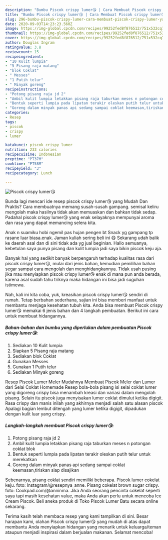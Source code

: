 ```yaml
---
description: "Bumbu Piscok crispy lumer😘 | Cara Membuat Piscok crispy lumer😘 Yang Enak Dan Mudah"
title: "Bumbu Piscok crispy lumer😘 | Cara Membuat Piscok crispy lumer😘 Yang Enak Dan Mudah"
slug: 296-bumbu-piscok-crispy-lumer-cara-membuat-piscok-crispy-lumer-yang-enak-dan-mudah
date: 2020-09-03T14:23:23.560Z
image: https://img-global.cpcdn.com/recipes/99252fed8f876512/751x532cq70/piscok-crispy-lumer😘-foto-resep-utama.jpg
thumbnail: https://img-global.cpcdn.com/recipes/99252fed8f876512/751x532cq70/piscok-crispy-lumer😘-foto-resep-utama.jpg
cover: https://img-global.cpcdn.com/recipes/99252fed8f876512/751x532cq70/piscok-crispy-lumer😘-foto-resep-utama.jpg
author: Douglas Ingram
ratingvalue: 3.8
reviewcount: 15
recipeingredient:
- "10 Kulit lumpia"
- "5 Pisang raja matang"
- "blok Coklat"
- " Messes"
- "1 Putih telur"
- " Minyak goreng"
recipeinstructions:
- "Potong pisang raja jd 2"
- "Ambil kulit lumpia letakkan pisang raja taburkan meses n potongan coklat blok"
- "Bentuk seperti lumpia pada lipatan terakir oleskan putih telur untuk merekatkan"
- "Goreng dalam minyak panas api sedang sampai coklat keemasan,tiriskan siap disajikan"
categories:
- Resep
tags:
- piscok
- crispy
- lumer

katakunci: piscok crispy lumer 
nutrition: 233 calories
recipecuisine: Indonesian
preptime: "PT37M"
cooktime: "PT58M"
recipeyield: "3"
recipecategory: Lunch

---
```



![Piscok crispy lumer😘](https://img-global.cpcdn.com/recipes/99252fed8f876512/751x532cq70/piscok-crispy-lumer😘-foto-resep-utama.jpg)

Bunda lagi mencari ide resep piscok crispy lumer😘 yang Mudah Dan Praktis? Cara membuatnya memang susah-susah gampang. semisal keliru mengolah maka hasilnya tidak akan memuaskan dan bahkan tidak sedap. Padahal piscok crispy lumer😘 yang enak selayaknya mempunyai aroma dan rasa yang dapat memancing selera kita.

Anak n suamiku hobi ngemil pas hujan pengen bt Snack yg gampang tp rasane luar biasa.enak. Jaman kuliah sering beli ini 😋 Sekarang udah balik ke daerah asal dan di sini tidak ada yg jual beginian. Hallo semuanya, kebetulan saya punya pisang dan kulit lumpia jadi saya bikin piscok keju aja.

Banyak hal yang sedikit banyak berpengaruh terhadap kualitas rasa dari piscok crispy lumer😘, mulai dari jenis bahan, kemudian pemilihan bahan segar sampai cara mengolah dan menghidangkannya. Tidak usah pusing jika mau menyiapkan piscok crispy lumer😘 enak di mana pun anda berada, karena asal sudah tahu triknya maka hidangan ini bisa jadi suguhan istimewa.


Nah, kali ini kita coba, yuk, kreasikan piscok crispy lumer😘 sendiri di rumah. Tetap berbahan sederhana, sajian ini bisa memberi manfaat untuk membantu menjaga kesehatan tubuh kita. Anda bisa membuat Piscok crispy lumer😘 memakai 6 jenis bahan dan 4 langkah pembuatan. Berikut ini cara untuk membuat hidangannya.

<!--inarticleads1-->

##### Bahan-bahan dan bumbu yang diperlukan dalam pembuatan Piscok crispy lumer😘:

1. Sediakan 10 Kulit lumpia
1. Siapkan 5 Pisang raja matang
1. Sediakan blok Coklat
1. Gunakan  Messes
1. Gunakan 1 Putih telur
1. Sediakan  Minyak goreng


Resep Piscok Lumer Meler Mudahnya Membuat Piscok Meler dan Lumer dari Selai Coklat Homemade Resep bola-bola pisang isi selai coklat lumer yang digoreng crispy bisa menambah kreasi dan variasi dalam mengolah pisang. Selain itu piscok juga menyisakan lumer coklat dimulut ketika digigit. Rasa crispy dan manis inilah yang akhirnya menjadi salah satu alasan piscok Apalagi bagian lembut ditengah yang lumer ketika digigit, dipadukan dengan kulit luar yang crispy. 

<!--inarticleads2-->

##### Langkah-langkah membuat Piscok crispy lumer😘:

1. Potong pisang raja jd 2
1. Ambil kulit lumpia letakkan pisang raja taburkan meses n potongan coklat blok
1. Bentuk seperti lumpia pada lipatan terakir oleskan putih telur untuk merekatkan
1. Goreng dalam minyak panas api sedang sampai coklat keemasan,tiriskan siap disajikan


Sebenarnya, pisang coklat sendiri memiliki beberapa. Piscok lumer cokelat keju. foto: Instagram/@resepnya_anne. Pisang cokelat brown sugar crispy. foto: Cookpad.com/@anninma. Jika Anda seorang pencinta cokelat seperti saya tapi masih kesehatan value, maka Anda akan perlu untuk mencoba Ice Cream Piscok. Beli aneka produk di Toko Piscok Lumer Batu secara online sekarang. 

Terima kasih telah membaca resep yang kami tampilkan di sini. Besar harapan kami, olahan Piscok crispy lumer😘 yang mudah di atas dapat membantu Anda menyiapkan hidangan yang menarik untuk keluarga/teman ataupun menjadi inspirasi dalam berjualan makanan. Selamat mencoba!
